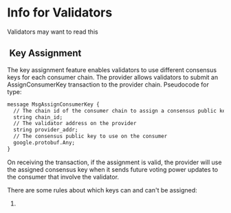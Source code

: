 # Info for Validators

Validators may want to read this

##  Key Assignment

The key assignment feature enables validators to use different consensus keys for each consumer chain. The provider allows validators to submit an AssignConsumerKey transaction to the provider chain. Pseudocode for type:

```txt
message MsgAssignConsumerKey {
  // The chain id of the consumer chain to assign a consensus public key to
  string chain_id;
  // The validator address on the provider
  string provider_addr;
  // The consensus public key to use on the consumer
  google.protobuf.Any;
}
```

On receiving the transaction, if the assignment is valid, the provider will use the assigned consensus key when it sends future voting power updates to the consumer that involve the validator.

There are some rules about which keys can and can't be assigned:

1.
